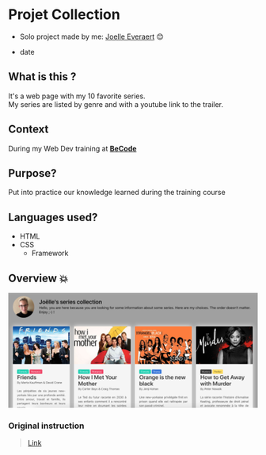 # Projet Collection


* Solo project made by me: [Joelle Everaert](https://github.com/Joelle-Everaert) :blush:

* date

## What is this ?
It's a web page with my 10 favorite series. <br>
My series are listed by genre and with a youtube link to the trailer.



## Context  

During my Web Dev training at **[BeCode](https://becode.org)**


## Purpose?
Put into practice our knowledge learned during the training course


## Languages used?
* HTML
* CSS
    * Framework


## Overview :collision:

[![little overview](Overview.png)](https://joelle-everaert.github.io/Projet-collection/)


### Original instruction

> [Link](https://github.com/becodeorg/bxl-hopper-1-25/tree/master/The%20Field/5.leaving_the_field)










